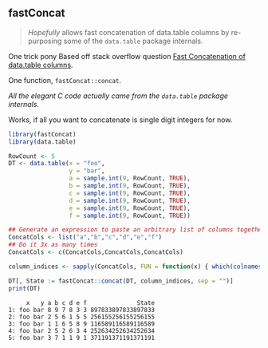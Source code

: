 ## fastConcat

> *Hopefully* allows fast concatenation of data.table columns by re-purposing some of the `data.table` package internals.

One trick pony Based off stack overflow question [Fast Concatenation of data.table columns](https://stackoverflow.com/questions/48233309/fast-concatenation-of-data-table-columns).

One function, `fastConcat::concat`.

*All the elegant C code actually came from the `data.table` package internals.*

Works, if all you want to concatenate is single digit integers for now.
 
```r
library(fastConcat)
library(data.table)

RowCount <- 5
DT <- data.table(x = "foo",
                 y = "bar",
                 a = sample.int(9, RowCount, TRUE),
                 b = sample.int(9, RowCount, TRUE),
                 c = sample.int(9, RowCount, TRUE),
                 d = sample.int(9, RowCount, TRUE),
                 e = sample.int(9, RowCount, TRUE),
                 f = sample.int(9, RowCount, TRUE))

## Generate an expression to paste an arbitrary list of columns together
ConcatCols <- list("a","b","c","d","e","f")
## Do it 3x as many times
ConcatCols <- c(ConcatCols,ConcatCols,ConcatCols)

column_indices <- sapply(ConcatCols, FUN = function(x) { which(colnames(DT) == x )})

DT[, State := fastConcat::concat(DT, column_indices, sep = "")]
print(DT)
```

```
     x   y a b c d e f              State
1: foo bar 8 9 7 8 3 3 897833897833897833
2: foo bar 2 5 6 1 5 5 256155256155256155
3: foo bar 1 1 6 5 8 9 116589116589116589
4: foo bar 2 5 2 6 3 4 252634252634252634
5: foo bar 3 7 1 1 9 1 371191371191371191
```




